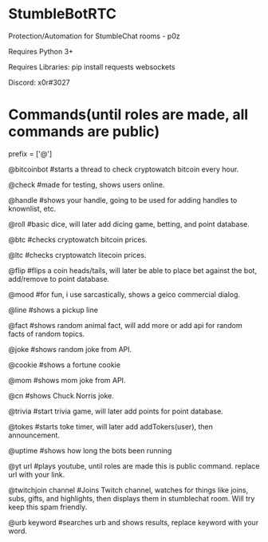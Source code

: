 # StumbleBotRTC
Protection/Automation for StumbleChat rooms - p0z

Requires Python 3+

Requires Libraries:
pip install requests websockets

Discord: x0r#3027

# Commands(until roles are made, all commands are public)

prefix = ['@']

@bitcoinbot
#starts a thread to check cryptowatch bitcoin every hour.

@check
#made for testing, shows users online.

@handle
#shows your handle, going to be used for adding handles to knownlist, etc.

@roll
#basic dice, will later add dicing game, betting, and point database.

@btc
#checks cryptowatch bitcoin prices.

@ltc
#checks cryptowatch litecoin prices.

@flip
#flips a coin heads/tails, will later be able to place bet against the bot, add/remove to point database.

@mood
#for fun, i use sarcastically, shows a geico commercial dialog.

@line
#shows a pickup line

@fact
#shows random animal fact, will add more or add api for random facts of random topics.

@joke
#shows random joke from API.

@cookie
#shows a fortune cookie

@mom
#shows mom joke from API.

@cn
#shows Chuck Norris joke.

@trivia
#start trivia game, will later add points for point database.

@tokes
#starts toke timer, will later add addTokers(user), then announcement.

@uptime
#shows how long the bots been running

@yt url
#plays youtube, until roles are made this is public command. replace url with your link.

@twitchjoin channel
#Joins Twitch channel, watches for things like joins, subs, gifts, and highlights, then displays them in stumblechat room. Will try keep this spam friendly.

@urb keyword
#searches urb and shows results, replace keyword with your word.
